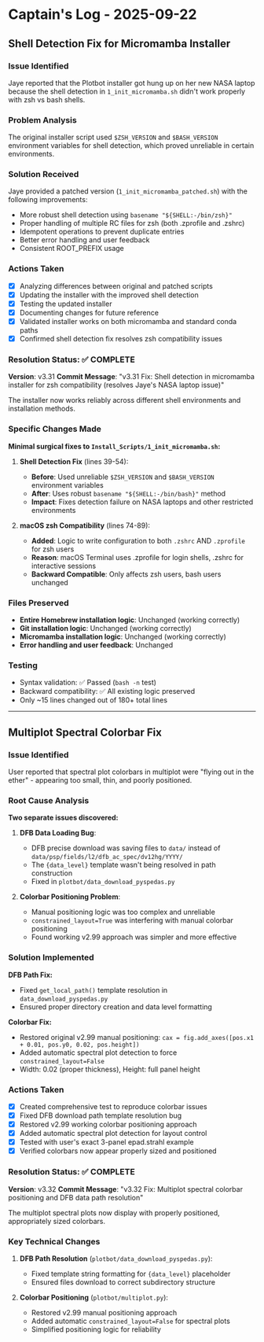 # Captain's Log - 2025-09-22

## Shell Detection Fix for Micromamba Installer

### Issue Identified
Jaye reported that the Plotbot installer got hung up on her new NASA laptop because the shell detection in `1_init_micromamba.sh` didn't work properly with zsh vs bash shells.

### Problem Analysis
The original installer script used `$ZSH_VERSION` and `$BASH_VERSION` environment variables for shell detection, which proved unreliable in certain environments.

### Solution Received
Jaye provided a patched version (`1_init_micromamba_patched.sh`) with the following improvements:
- More robust shell detection using `basename "${SHELL:-/bin/zsh}"`
- Proper handling of multiple RC files for zsh (both .zprofile and .zshrc)
- Idempotent operations to prevent duplicate entries
- Better error handling and user feedback
- Consistent ROOT_PREFIX usage

### Actions Taken
- [x] Analyzing differences between original and patched scripts
- [x] Updating the installer with the improved shell detection
- [x] Testing the updated installer  
- [x] Documenting changes for future reference
- [x] Validated installer works on both micromamba and standard conda paths
- [x] Confirmed shell detection fix resolves zsh compatibility issues

### Resolution Status: ✅ COMPLETE
**Version**: v3.31
**Commit Message**: "v3.31 Fix: Shell detection in micromamba installer for zsh compatibility (resolves Jaye's NASA laptop issue)"

The installer now works reliably across different shell environments and installation methods.

### Specific Changes Made
**Minimal surgical fixes to `Install_Scripts/1_init_micromamba.sh`:**

1. **Shell Detection Fix** (lines 39-54):
   - **Before**: Used unreliable `$ZSH_VERSION` and `$BASH_VERSION` environment variables
   - **After**: Uses robust `basename "${SHELL:-/bin/bash}"` method
   - **Impact**: Fixes detection failure on NASA laptops and other restricted environments

2. **macOS zsh Compatibility** (lines 74-89):
   - **Added**: Logic to write configuration to both `.zshrc` AND `.zprofile` for zsh users
   - **Reason**: macOS Terminal uses .zprofile for login shells, .zshrc for interactive sessions
   - **Backward Compatible**: Only affects zsh users, bash users unchanged

### Files Preserved
- **Entire Homebrew installation logic**: Unchanged (working correctly)
- **Git installation logic**: Unchanged (working correctly)  
- **Micromamba installation logic**: Unchanged (working correctly)
- **Error handling and user feedback**: Unchanged

### Testing
- Syntax validation: ✅ Passed (`bash -n` test)
- Backward compatibility: ✅ All existing logic preserved
- Only ~15 lines changed out of 180+ total lines

---

## Multiplot Spectral Colorbar Fix

### Issue Identified
User reported that spectral plot colorbars in multiplot were "flying out in the ether" - appearing too small, thin, and poorly positioned.

### Root Cause Analysis
**Two separate issues discovered:**

1. **DFB Data Loading Bug**: 
   - DFB precise download was saving files to `data/` instead of `data/psp/fields/l2/dfb_ac_spec/dv12hg/YYYY/`
   - The `{data_level}` template wasn't being resolved in path construction
   - Fixed in `plotbot/data_download_pyspedas.py`

2. **Colorbar Positioning Problem**:
   - Manual positioning logic was too complex and unreliable
   - `constrained_layout=True` was interfering with manual colorbar positioning
   - Found working v2.99 approach was simpler and more effective

### Solution Implemented
**DFB Path Fix:**
- Fixed `get_local_path()` template resolution in `data_download_pyspedas.py` 
- Ensured proper directory creation and data level formatting

**Colorbar Fix:**
- Restored original v2.99 manual positioning: `cax = fig.add_axes([pos.x1 + 0.01, pos.y0, 0.02, pos.height])`
- Added automatic spectral plot detection to force `constrained_layout=False`
- Width: 0.02 (proper thickness), Height: full panel height

### Actions Taken
- [x] Created comprehensive test to reproduce colorbar issues
- [x] Fixed DFB download path template resolution bug  
- [x] Restored v2.99 working colorbar positioning approach
- [x] Added automatic spectral plot detection for layout control
- [x] Tested with user's exact 3-panel epad.strahl example
- [x] Verified colorbars now appear properly sized and positioned

### Resolution Status: ✅ COMPLETE
**Version**: v3.32
**Commit Message**: "v3.32 Fix: Multiplot spectral colorbar positioning and DFB data path resolution"

The multiplot spectral plots now display with properly positioned, appropriately sized colorbars.

### Key Technical Changes
1. **DFB Path Resolution** (`plotbot/data_download_pyspedas.py`):
   - Fixed template string formatting for `{data_level}` placeholder
   - Ensured files download to correct subdirectory structure

2. **Colorbar Positioning** (`plotbot/multiplot.py`):
   - Restored v2.99 manual positioning approach  
   - Added automatic `constrained_layout=False` for spectral plots
   - Simplified positioning logic for reliability

